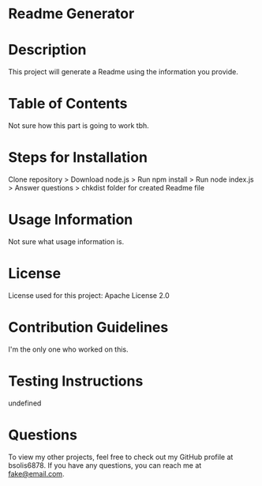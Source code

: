# Readme Generator

  # Description
  This project will generate a Readme using the information you provide.

  # Table of Contents
  Not sure how this part is going to work tbh.

  # Steps for Installation
  Clone repository > Download node.js > Run npm install > Run node index.js > Answer questions > chkdist folder for created Readme file

  # Usage Information
  Not sure what usage information is.

  # License
  License used for this project: Apache License 2.0

  # Contribution Guidelines
  I'm the only one who worked on this.

  # Testing Instructions
  undefined

  # Questions
  To view my other projects, feel free to check out my GitHub profile at bsolis6878.
  If you have any questions, you can reach me at fake@email.com.
